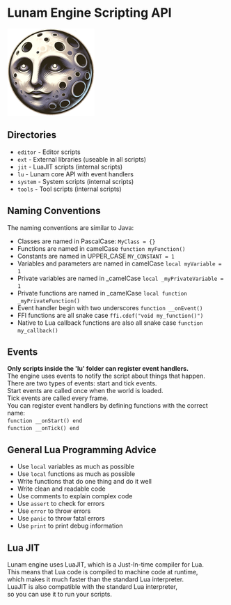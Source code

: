 # Lunam Engine Scripting API

<img src="../icons/logo.png" width="200" height="200">

## Directories
- `editor` - Editor scripts
- `ext` - External libraries (useable in all scripts)
- `jit` - LuaJIT scripts (internal scripts)
- `lu` - Lunam core API with event handlers
- `system` - System scripts (internal scripts)
- `tools` - Tool scripts (internal scripts)

## Naming Conventions
The naming conventions are similar to Java:
- Classes are named in PascalCase: `MyClass = {}`
- Functions are named in camelCase `function myFunction()`
- Constants are named in UPPER_CASE `MY_CONSTANT = 1`
- Variables and parameters are named in camelCase `local myVariable = 1`
- Private variables are named in _camelCase `local _myPrivateVariable = 1`
- Private functions are named in _camelCase `local function _myPrivateFunction()`
- Event handler begin with two underscores `function __onEvent()`
- FFI functions are all snake case `ffi.cdef("void my_function()")`
- Native to Lua callback functions are also all snake case `function my_callback()`

## Events
**Only scripts inside the 'lu' folder can register event handlers.**<br>
The engine uses events to notify the script about things that happen.<br>
There are two types of events: start and tick events.<br>
Start events are called once when the world is loaded.<br>
Tick events are called every frame.<br>
You can register event handlers by defining functions with the correct name: <br>
`function __onStart() end`<br>
`function __onTick() end`<br>

## General Lua Programming Advice
- Use `local` variables as much as possible
- Use `local` functions as much as possible
- Write functions that do one thing and do it well
- Write clean and readable code
- Use comments to explain complex code
- Use `assert` to check for errors
- Use `error` to throw errors
- Use `panic` to throw fatal errors
- Use `print` to print debug information

## Lua JIT
Lunam engine uses LuaJIT, which is a Just-In-time compiler for Lua.<br>
This means that Lua code is compiled to machine code at runtime,<br>
which makes it much faster than the standard Lua interpreter.<br>
LuaJIT is also compatible with the standard Lua interpreter,<br>
so you can use it to run your scripts.